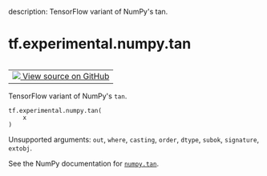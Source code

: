 description: TensorFlow variant of NumPy's tan.

<div itemscope itemtype="http://developers.google.com/ReferenceObject">
<meta itemprop="name" content="tf.experimental.numpy.tan" />
<meta itemprop="path" content="Stable" />
</div>

# tf.experimental.numpy.tan

<!-- Insert buttons and diff -->

<table class="tfo-notebook-buttons tfo-api nocontent" align="left">
<td>
  <a target="_blank" href="https://github.com/tensorflow/tensorflow/blob/r2.4/tensorflow/python/ops/numpy_ops/np_math_ops.py#L679-L681">
    <img src="https://www.tensorflow.org/images/GitHub-Mark-32px.png" />
    View source on GitHub
  </a>
</td>
</table>



TensorFlow variant of NumPy's `tan`.

<pre class="devsite-click-to-copy prettyprint lang-py tfo-signature-link">
<code>tf.experimental.numpy.tan(
    x
)
</code></pre>



<!-- Placeholder for "Used in" -->

Unsupported arguments: `out`, `where`, `casting`, `order`, `dtype`, `subok`, `signature`, `extobj`.

See the NumPy documentation for [`numpy.tan`](https://numpy.org/doc/1.16/reference/generated/numpy.tan.html).